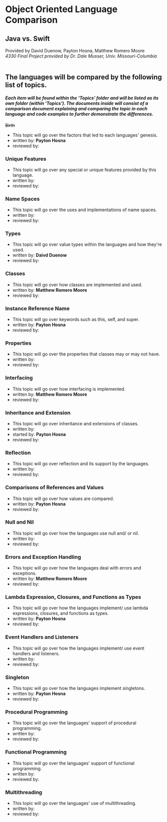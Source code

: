 # Object Oriented Language Comparison
## Java vs. Swift
Provided by David Duenow, Payton Hosna, Matthew Romero Moore
<br>_4330 Final Project provided by Dr. Dale Musser, Univ. Missouri-Columbia_
<br>
<br>
## The languages will be compared by the following list of topics.
#### _Each item will be found within the 'Topics' folder and will be listed as its own folder (within 'Topics'). The documents inside will consist of a comparison document explaining and comparing the topic in each language and code examples to further demonstrate the differences._
~~Birth~~
* This topic will go over the factors that led to each languages' genesis.
* written by: **Payton Hosna**
* reviewed by:
### Unique Features
* This topic will go over any special or unique features provided by this language.
* written by:
* reviewed by:
### Name Spaces
* This topic will go over the uses and implementations of name spaces.
* written by:
* reviewed by:
### Types
* This topic will go over value types within the languages and how they're used.
* written by: **Daivd Duenow**
* reviewed by:
### Classes
* This topic will go over how classes are implemented and used.
* written by: **Matthew Romero Moore**
* reviewed by:
### Instance Reference Name
* This topic will go over keywords such as this, self, and super.
* written by: **Payton Hosna**
* reviewed by:
### Properties
* This topic will go over the properties that classes may or may not have.
* written by:
* reviewed by:
### Interfacing
* This topic will go over how interfacing is implemented.
* written by: **Matthew Romero Moore**
* reviewed by:
### Inheritance and Extension
* This topic will go over inheritance and extensions of classes.
* written by: 
* started by: **Payton Hosna**
* reviewed by:
### Reflection
* This topic will go over reflection and its support by the languages.
* written by:
* reviewed by:
### Comparisons of References and Values
* This topic will go over how values are compared.
* written by: **Payton Hosna**
* reviewed by:
### Null and Nil
* This topic will go over how the languages use null and/ or nil.
* written by: 
* reviewed by:
### Errors and Exception Handling
* This topic will go over how the languages deal with errors and exceptions.
* written by: **Matthew Romero Moore**
* reviewed by:
### Lambda Expression, Closures, and Functions as Types
* This topic will go over how the languages implement/ use lambda expressions, closures, and functions as types.
* written by: **Payton Hosna**
* reviewed by:
### Event Handlers and Listeners
* This topic will go over how the languages implement/ use event handlers and listeners.
* written by:
* reviewed by:
### Singleton
* This topic will go over how the languages implement singletons.
* written by: **Payton Hosna**
* reviewed by:
### Procedural Programming
* This topic will go over the languages' support of procedural programming.
* written by:
* reviewed by:
### Functional Programming
* This topic will go over the languages' support of functional programming.
* written by:
* reviewed by:
### Multithreading
* This topic will go over the languages' use of multithreading.
* written by:
* reviewed by:
